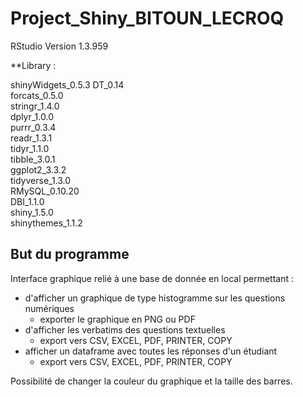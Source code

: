# Project_Shiny_BITOUN_LECROQ


RStudio Version 1.3.959


**Library : 

shinyWidgets_0.5.3 
DT_0.14            
forcats_0.5.0      
stringr_1.4.0      
dplyr_1.0.0        
purrr_0.3.4       
readr_1.3.1        
tidyr_1.1.0        
tibble_3.0.1       
ggplot2_3.3.2      
tidyverse_1.3.0    
RMySQL_0.10.20    
DBI_1.1.0          
shiny_1.5.0        
shinythemes_1.1.2 


## But du programme

Interface graphique relié à une base de donnée en local permettant :
- d'afficher un graphique de type histogramme sur les questions numériques
  - exporter le graphique en PNG ou PDF
- d'afficher les verbatims des questions textuelles
  - export vers CSV, EXCEL, PDF, PRINTER, COPY
- afficher un dataframe avec toutes les réponses d'un étudiant
  - export vers CSV, EXCEL, PDF, PRINTER, COPY

Possibilité de changer la couleur du graphique et la taille des barres.
